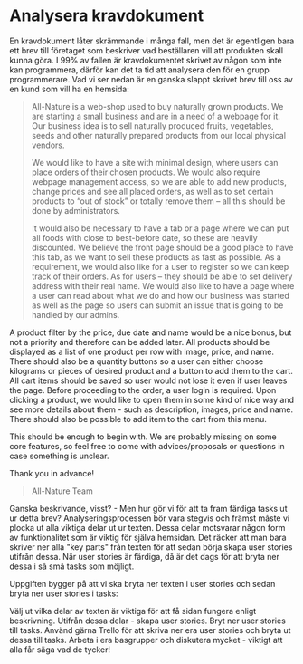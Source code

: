 # Analysera kravdokument
En kravdokument låter skrämmande i många fall, men det är egentligen bara ett brev till företaget som beskriver vad beställaren vill att produkten skall kunna göra. I 99% av fallen är kravdokumentet skrivet av någon som inte kan programmera, därför kan det ta tid att analysera den för en grupp programmerare. Vad vi ser nedan är en ganska slappt skrivet brev till oss av en kund som vill ha en hemsida:

>All-Nature is a web-shop used to buy naturally grown products. We are starting a small business and are in a need of a webpage for it. Our business idea is to sell naturally produced fruits, vegetables, seeds and other naturally prepared products from our local physical vendors.
>
>We would like to have a site with minimal design, where users can place orders of their chosen products. We would also require webpage management access, so we are able to add new products, change prices and see all placed orders, as well as to set certain products to “out of stock” or totally remove them – all this should be done by administrators.
>
>It would also be necessary to have a tab or a page where we can put all foods with close to best-before date, so these are heavily discounted. We believe the front page should be a good place to have this tab, as we want to sell these products as fast as possible. As a requirement, we would also like for a user to register so we can keep track of their orders. As for users – they should be able to set delivery address with their real name. We would also like to have a page where a user can read about what we do and how our business was started as well as the page so users can submit an issue that is going to be handled by our admins.
>
A product filter by the price, due date and name would be a nice bonus, but not a priority and therefore can be added later. All products should be displayed as a list of one product per row with image, price, and name. There should also be a quantity buttons so a user can either choose kilograms or pieces of desired product and a button to add them to the cart. All cart items should be saved so user would not lose it even if user leaves the page. Before proceeding to the order, a user login is required. Upon clicking a product, we would like to open them in some kind of nice way and see more details about them - such as description, images, price and name. There should also be possible to add item to the cart from this menu.
>
This should be enough to begin with. We are probably missing on some core features, so feel free to come with advices/proposals or questions in case something is unclear.
>
Thank you in advance!
>
>All-Nature Team

Ganska beskrivande, visst? - Men hur gör vi för att ta fram färdiga tasks ut ur detta brev? Analyseringsprocessen bör vara stegvis och främst måste vi plocka ut alla viktiga delar ut ur texten. Dessa delar motsvarar någon form av funktionalitet som är viktig för själva hemsidan. Det räcker att man bara skriver ner alla "key parts" från texten för att sedan börja skapa user stories utifrån dessa. När user stories är färdiga, då är det dags för att bryta ner dessa i så små tasks som möjligt.

Uppgiften bygger på att vi ska bryta ner texten i user stories och sedan bryta ner user stories i tasks:

Välj ut vilka delar av texten är viktiga för att få sidan fungera enligt beskrivning.
Utifrån dessa delar - skapa user stories.
Bryt ner user stories till tasks.
Använd gärna Trello för att skriva ner era user stories och bryta ut dessa till tasks. Arbeta i era basgrupper och diskutera mycket - viktigt att alla får säga vad de tycker!
